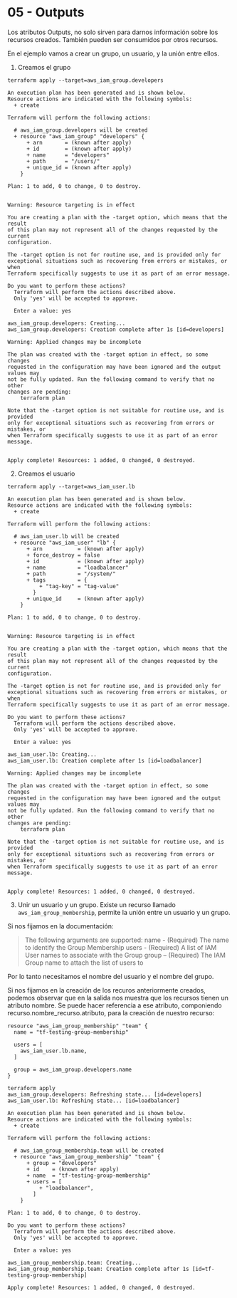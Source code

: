 # 05 - Outputs
Los atributos Outputs, no solo sirven para darnos información sobre los recursos creados.
También pueden ser consumidos por otros recursos.

En el ejemplo vamos a crear un grupo, un usuario, y la unión entre ellos.

1. Creamos el grupo
```
terraform apply --target=aws_iam_group.developers

An execution plan has been generated and is shown below.
Resource actions are indicated with the following symbols:
  + create

Terraform will perform the following actions:

  # aws_iam_group.developers will be created
  + resource "aws_iam_group" "developers" {
      + arn       = (known after apply)
      + id        = (known after apply)
      + name      = "developers"
      + path      = "/users/"
      + unique_id = (known after apply)
    }

Plan: 1 to add, 0 to change, 0 to destroy.


Warning: Resource targeting is in effect

You are creating a plan with the -target option, which means that the result
of this plan may not represent all of the changes requested by the current
configuration.

The -target option is not for routine use, and is provided only for
exceptional situations such as recovering from errors or mistakes, or when
Terraform specifically suggests to use it as part of an error message.

Do you want to perform these actions?
  Terraform will perform the actions described above.
  Only 'yes' will be accepted to approve.

  Enter a value: yes

aws_iam_group.developers: Creating...
aws_iam_group.developers: Creation complete after 1s [id=developers]

Warning: Applied changes may be incomplete

The plan was created with the -target option in effect, so some changes
requested in the configuration may have been ignored and the output values may
not be fully updated. Run the following command to verify that no other
changes are pending:
    terraform plan

Note that the -target option is not suitable for routine use, and is provided
only for exceptional situations such as recovering from errors or mistakes, or
when Terraform specifically suggests to use it as part of an error message.


Apply complete! Resources: 1 added, 0 changed, 0 destroyed.
```

2. Creamos el usuario
```
terraform apply --target=aws_iam_user.lb 

An execution plan has been generated and is shown below.
Resource actions are indicated with the following symbols:
  + create

Terraform will perform the following actions:

  # aws_iam_user.lb will be created
  + resource "aws_iam_user" "lb" {
      + arn           = (known after apply)
      + force_destroy = false
      + id            = (known after apply)
      + name          = "loadbalancer"
      + path          = "/system/"
      + tags          = {
          + "tag-key" = "tag-value"
        }
      + unique_id     = (known after apply)
    }

Plan: 1 to add, 0 to change, 0 to destroy.


Warning: Resource targeting is in effect

You are creating a plan with the -target option, which means that the result
of this plan may not represent all of the changes requested by the current
configuration.

The -target option is not for routine use, and is provided only for
exceptional situations such as recovering from errors or mistakes, or when
Terraform specifically suggests to use it as part of an error message.

Do you want to perform these actions?
  Terraform will perform the actions described above.
  Only 'yes' will be accepted to approve.

  Enter a value: yes

aws_iam_user.lb: Creating...
aws_iam_user.lb: Creation complete after 1s [id=loadbalancer]

Warning: Applied changes may be incomplete

The plan was created with the -target option in effect, so some changes
requested in the configuration may have been ignored and the output values may
not be fully updated. Run the following command to verify that no other
changes are pending:
    terraform plan

Note that the -target option is not suitable for routine use, and is provided
only for exceptional situations such as recovering from errors or mistakes, or
when Terraform specifically suggests to use it as part of an error message.


Apply complete! Resources: 1 added, 0 changed, 0 destroyed.
```

3. Unir un usuario y un grupo. 
Existe un recurso llamado `aws_iam_group_membership`, permite la unión entre un usuario y un grupo.

Si nos fijamos en la documentación:
> The following arguments are supported:
> name - (Required) The name to identify the Group Membership
> users - (Required) A list of IAM User names to associate with the Group
> group – (Required) The IAM Group name to attach the list of users to

Por lo tanto necesitamos el nombre del usuario y el nombre del grupo.

Si nos fijamos en la creación de los recuros anteriormente creados, podemos observar que en la salida nos muestra que los recursos tienen un atributo nombre.
Se puede hacer referencia a ese atributo, componiendo recurso.nombre_recurso.atributo, para la creación de nuestro recurso:

```
resource "aws_iam_group_membership" "team" {
  name = "tf-testing-group-membership"

  users = [
    aws_iam_user.lb.name,
  ]

  group = aws_iam_group.developers.name
}
```

```
terraform apply                                  
aws_iam_group.developers: Refreshing state... [id=developers]
aws_iam_user.lb: Refreshing state... [id=loadbalancer]

An execution plan has been generated and is shown below.
Resource actions are indicated with the following symbols:
  + create

Terraform will perform the following actions:

  # aws_iam_group_membership.team will be created
  + resource "aws_iam_group_membership" "team" {
      + group = "developers"
      + id    = (known after apply)
      + name  = "tf-testing-group-membership"
      + users = [
          + "loadbalancer",
        ]
    }

Plan: 1 to add, 0 to change, 0 to destroy.

Do you want to perform these actions?
  Terraform will perform the actions described above.
  Only 'yes' will be accepted to approve.

  Enter a value: yes

aws_iam_group_membership.team: Creating...
aws_iam_group_membership.team: Creation complete after 1s [id=tf-testing-group-membership]

Apply complete! Resources: 1 added, 0 changed, 0 destroyed.
```